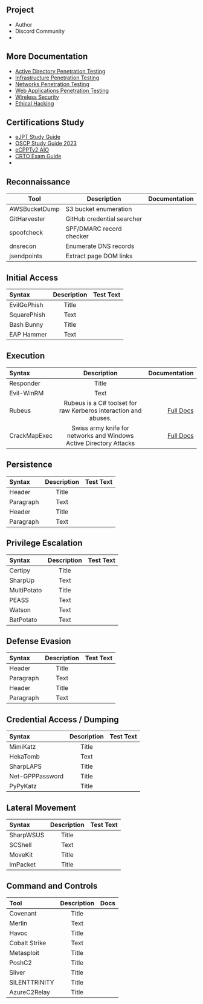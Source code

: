 ## Project

- Author
- Discord Community
- 


## More Documentation

- [Active Directory Penetration Testing](https://github.com/PopLabSec/Active-Directory-Penetration-Testing)
- [Infrastructure Penetration Testing]()
- [Networks Penetration Testing](https://github.com/PopLabSec/Networking-Penetration-Testing)
- [Web Applications Penetration Testing](https://github.com/PopLabSec/Web-Applications-Penetration-Testing)
- [Wireless Security](https://www.offensive-wireless.com/)
- [Ethical Hacking](https://github.com/PopLabSec/RFS-Ethical-Hacking)


## Certifications Study

- [eJPT Study Guide](https://github.com/PopLabSec/eJPT-Study-Guide)
- [OSCP Study Guide 2023](https://github.com/PopLabSec/OSCP-Study-Guide)
- [eCPPTv2 AIO](https://github.com/PopLabSec/eCPPTv2-AIO)
- [CRTO Exam Guide](https://github.com/PopLabSec/CRTO-Exam-Guide)
- []()



## Reconnaissance

|Tool	       |Description	| Documentation |
|--------------|------------|---------|
|AWSBucketDump|	S3 bucket enumeration |[]()|
|GitHarvester|	GitHub credential searcher|[]()|
|spoofcheck|	SPF/DMARC record checker|[]()|
|dnsrecon|	Enumerate DNS records|[]()|
|jsendpoints|	Extract page DOM links|[]()|

## Initial Access

| Syntax      | Description | Test Text     |
| :---        |    :----:   |          ---: |
| EvilGoPhish      | Title       | []()   |
| SquarePhish   | Text        | []()      |
| Bash Bunny      | Title       | []()   |
| EAP Hammer   | Text        | []()      |

## Execution

| Syntax      | Description | Documentation     |
| :---        |    :----:   |          ---: |
| Responder      | Title       | []()   |
| Evil-WinRM   | Text        | []()      |
| Rubeus   | Rubeus is a C# toolset for raw Kerberos interaction and abuses. | [Full Docs](https://ghostpack.popdocs.net/)      |
| CrackMapExec   | Swiss army knife for networks and Windows Active Directory Attacks| [Full Docs](https://crackmapexec.popdocs.net/)      |


## Persistence

| Syntax      | Description | Test Text     |
| :---        |    :----:   |          ---: |
| Header      | Title       | []()   |
| Paragraph   | Text        | []()      |
| Header      | Title       | []()   |
| Paragraph   | Text        | []()      |




## Privilege Escalation

| Syntax      | Description | Test Text     |
| :---        |    :----:   |          ---: |
| Certipy      | Title       | []()   |
| SharpUp   | Text        | []()      |
| MultiPotato      | Title       | []()   |
| PEASS   | Text        | []()      |
| Watson   | Text        | []()      |
| BatPotato   | Text        | []()      |


## Defense Evasion

| Syntax      | Description | Test Text     |
| :---        |    :----:   |          ---: |
| Header      | Title       | []()   |
| Paragraph   | Text        | []()      |
| Header      | Title       | []()   |
| Paragraph   | Text        | []()      |


## Credential Access / Dumping

| Syntax      | Description | Test Text     |
| :---        |    :----:   |          ---: |
| MimiKatz      | Title       | []()   |
| HekaTomb   | Text        | []()      |
| SharpLAPS      | Title       | []()   |
| Net-GPPPassword      | Title       | []()   |
| PyPyKatz      | Title       | []()   |


## Lateral Movement

| Syntax      | Description | Test Text     |
| :---        |    :----:   |          ---: |
| SharpWSUS      | Title       | []()   |
| SCShell   | Text        | []()      |
| MoveKit      | Title       | []()   |
| ImPacket      | Title       | []()   |


## Command and Controls


| Tool      | Description | Docs    |
| :---        |    :----:   |          ---: |
| Covenant      | Title       | []()   |
| Merlin   | Text        | []()      |
| Havoc      | Title       | []()   |
| Cobalt Strike   | Text        | []()      |
| Metasploit      | Title       | []()   |
| PoshC2      | Title       | []()   |
| Sliver      | Title       | []()   |
| SILENTTRINITY      | Title       | []()   |
| AzureC2Relay      | Title       | []()   |